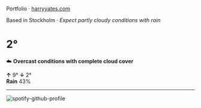 Portfolio · [harryyates.com](https://harryyates.com)

<!-- WEATHER_START -->
Based in Stockholm · *Expect partly cloudy conditions with rain*

# 2°
☁️ **Overcast conditions with complete cloud cover**

**↑** 9° **↓** 2°  
**Rain** 43%

---
<!-- WEATHER_END -->

<p align="left">
  <a>
    <img src="https://spotify-github-profile.kittinanx.com/api/view?uid=bigbello&cover_image=true&theme=natemoo-re&show_offline=true&background_color=121212&interchange=false&bar_color=53b14f&bar_color_cover=false" alt="spotify-github-profile">
  </a>
</p>